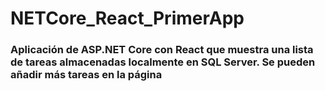 # NETCore_React_PrimerApp
 <h3>
 Aplicación de ASP.NET Core con React que muestra una lista de tareas almacenadas localmente en SQL Server. Se pueden añadir más tareas en la página
 </h3>
